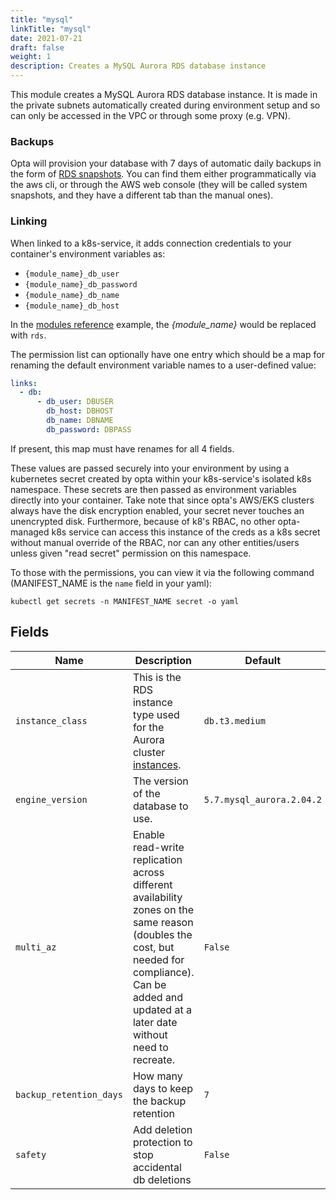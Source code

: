 ```yaml
---
title: "mysql"
linkTitle: "mysql"
date: 2021-07-21
draft: false
weight: 1
description: Creates a MySQL Aurora RDS database instance
---
```


This module creates a MySQL Aurora RDS database instance. It is made in the
private subnets automatically created during environment setup and so can only be accessed in the
VPC or through some proxy (e.g. VPN).

### Backups
Opta will provision your database with 7 days of automatic daily backups in the form of 
[RDS snapshots](https://docs.aws.amazon.com/AmazonRDS/latest/UserGuide/USER_CreateSnapshot.html). 
You can find them either programmatically via the aws cli, or through the AWS web console (they will be called
system snapshots, and they have a different tab than the manual ones).

### Linking

When linked to a k8s-service, it adds connection credentials to your container's environment variables as:

- `{module_name}_db_user`
- `{module_name}_db_password`
- `{module_name}_db_name`
- `{module_name}_db_host`

In the [modules reference](/reference) example, the _{module_name}_ would be replaced with `rds`.

The permission list can optionally have one entry which should be a map for renaming the default environment variable
names to a user-defined value:

```yaml
links:
  - db:
      - db_user: DBUSER
        db_host: DBHOST
        db_name: DBNAME
        db_password: DBPASS
```

If present, this map must have renames for all 4 fields.

These values are passed securely into your environment by using a kubernetes secret created by opta within your
k8s-service's isolated k8s namespace.  These secrets are then passed as environment variables directly into your container.
Take note that since opta's AWS/EKS clusters always have the disk encryption enabled, your secret never touches an
unencrypted disk. Furthermore, because of k8's RBAC, no other opta-managed k8s service can access this instance of the
creds as a k8s secret without manual override of the RBAC, nor can any other entities/users unless given "read secret"
permission on this namespace.

To those with the permissions, you can view it via the following command (MANIFEST_NAME is the `name` field in your yaml):

`kubectl get secrets -n MANIFEST_NAME secret -o yaml`


## Fields


| Name      | Description | Default | Required |
| ----------- | ----------- | ------- | -------- |
| `instance_class` | This is the RDS instance type used for the Aurora cluster [instances](https://aws.amazon.com/rds/instance-types/). | `db.t3.medium` | False |
| `engine_version` | The version of the database to use. | `5.7.mysql_aurora.2.04.2` | False |
| `multi_az` | Enable read-write replication across different availability zones on the same reason (doubles the cost, but needed for compliance). Can be added and updated at a later date without need to recreate. | `False` | False |
| `backup_retention_days` | How many days to keep the backup retention | `7` | False |
| `safety` | Add deletion protection to stop accidental db deletions | `False` | False |
